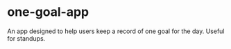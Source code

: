 # one-goal-app
An app designed to help users keep a record of one goal for the day.
Useful for standups.
